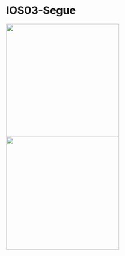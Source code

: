 # IOS03-Segue
<div>
  <img src="https://user-images.githubusercontent.com/98465848/190509587-00295bb0-b587-4948-ae2a-a4b1ec14869f.png" width="300">
  <img src="https://user-images.githubusercontent.com/98465848/190509629-f1457e64-4f02-4ea3-99f9-40b546ab1280.png" width="300">
</div>
